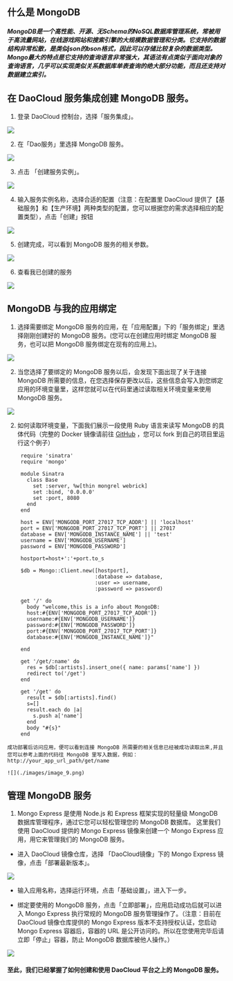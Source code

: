## 什么是 MongoDB

##### MongoDB是一个高性能、开源、无Schema的NoSQL数据库管理系统，常被用于高流量网站，在线游戏网站和搜索引擎的大规模数据管理和分类。它支持的数据结构非常松散，是类似json的bson格式，因此可以存储比较复杂的数据类型。Mongo最大的特点是它支持的查询语言非常强大，其语法有点类似于面向对象的查询语言，几乎可以实现类似关系数据库单表查询的绝大部分功能，而且还支持对数据建立索引。

## 在 DaoCloud 服务集成创建 MongoDB 服务。

  1. 登录 DaoCloud 控制台，选择「服务集成」。

  ![](./images/image_1.png)

  2. 在「Dao服务」里选择 MongoDB 服务。

  ![](./images/image_2.png)

  3. 点击 「创建服务实例」。

  ![](./images/image_3.png)

  4. 输入服务实例名称，选择合适的配置（注意：在配置里 DaoCloud 提供了【基础服务】和【生产环境】两种类型的配置，您可以根据您的需求选择相应的配置类型），点击「创建」按钮

  ![](./images/image_4.png)

  5. 创建完成，可以看到 MongoDB 服务的相关参数。

  ![](./images/image_5.png)

  6. 查看我已创建的服务

  ![](./images/image_6.png)

## MongoDB 与我的应用绑定

  1. 选择需要绑定 MongoDB 服务的应用，在「应用配置」下的「服务绑定」里选择刚刚创建好的 MongoDB 服务。(您可以在创建应用时绑定 MongoDB 服务，也可以把 MongoDB 服务绑定在现有的应用上)。

  ![](./images/image_7.png)

  2. 当您选择了要绑定的 MongoDB 服务以后，会发现下面出现了关于连接 MongoDB 所需要的信息，在您选择保存更改以后，这些信息会写入到您绑定应用的环境变量里，这样您就可以在代码里通过读取相关环境变量来使用 MongoDB 服务。

  ![](./images/image_8.png)

  2. 如何读取环境变量，下面我们展示一段使用 Ruby 语言来读写 MongoDB 的具体代码（完整的 Docker 镜像请前往 [GitHub](https://github.com/yxwzaxns/DaoCloud_MongoDB.git) ，您可以 fork 到自己的项目里运行这个例子）

          require 'sinatra'
          require 'mongo'

          module Sinatra
            class Base
              set :server, %w[thin mongrel webrick]
              set :bind, '0.0.0.0'
              set :port, 8080
            end
          end

          host = ENV['MONGODB_PORT_27017_TCP_ADDR'] || 'localhost'
          port = ENV['MONGODB_PORT_27017_TCP_PORT'] || 27017
          database = ENV['MONGODB_INSTANCE_NAME'] || 'test'
          username = ENV['MONGODB_USERNAME']
          password = ENV['MONGODB_PASSWORD']

          hostport=host+':'+port.to_s

          $db = Mongo::Client.new([hostport],
                                  :database => database,
                                  :user => username,
                                  :password => password)

          get '/' do
            body "welcome,this is a info about MongoDB:
            host:#{ENV['MONGODB_PORT_27017_TCP_ADDR']}
            username:#{ENV['MONGODB_USERNAME']}
            password:#{ENV['MONGODB_PASSWORD']}
            port:#{ENV['MONGODB_PORT_27017_TCP_PORT']}
            database:#{ENV['MONGODB_INSTANCE_NAME']}"

          end

          get '/get/:name' do
            res = $db[:artists].insert_one({ name: params['name'] })
            redirect to('/get')
          end

          get '/get' do
            result = $db[:artists].find()
            s=[]
            result.each do |a|
              s.push a['name']
            end
            body "#{s}"
          end

    成功部署后访问应用，便可以看到连接 MongoDB 所需要的相关信息已经被成功读取出来,并且您可以参考上面的代码往 MongoDB 里写入数据，例如：
    http://your_app_url_path/get/name

    ![](./images/image_9.png)

## 管理 MongoDB 服务
 1. Mongo Express 是使用 Node.js 和 Express 框架实现的轻量级 MongoDB 数据库管理程序，通过它您可以轻松管理您的 MongoDB 数据库。
 这里我们使用 DaoCloud 提供的 Mongo Express 镜像来创建一个 Mongo Express 应用，用它来管理我们的 MongoDB 服务。
  + 进入 DaoCloud 镜像仓库，选择 「DaoCloud镜像」下的 Mongo Express 镜像，点击「部署最新版本」。

  ![](./images/image_10.png)

  + 输入应用名称，选择运行环境，点击「基础设置」，进入下一步。

  + 绑定要使用的 MongoDB 服务，点击「立即部署」，应用启动成功后就可以进入 Mongo Express 执行常规的 MongoDB 服务管理操作了。（注意：目前在 DaoCloud 镜像仓库提供的 Mongo Express 版本不支持授权认证，您启动 Mongo Express 容器后，容器的 URL 是公开访问的。所以在您使用完毕后请立即「停止」容器，防止 MongoDB 数据库被他人操作。）

  ![](./images/image_11.png)

  #### 至此，我们已经掌握了如何创建和使用 DaoCloud 平台之上的 MongoDB 服务。
